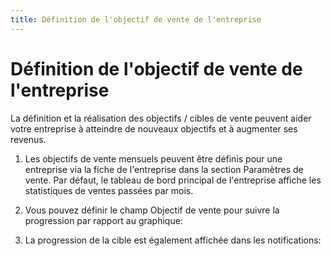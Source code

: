 ```yaml
---
title: Définition de l'objectif de vente de l'entreprise
---
```


# Définition de l'objectif de vente de l'entreprise

La définition et la réalisation des objectifs / cibles de vente peuvent aider votre entreprise à atteindre de nouveaux objectifs et à augmenter ses revenus.

1. Les objectifs de vente mensuels peuvent être définis pour une entreprise via la fiche de l'entreprise dans la section Paramètres de vente. Par défaut, le tableau de bord principal de l'entreprise affiche les statistiques de ventes passées par mois.

2. Vous pouvez définir le champ Objectif de vente pour suivre la progression par rapport au graphique:

3. La progression de la cible est également affichée dans les notifications:

